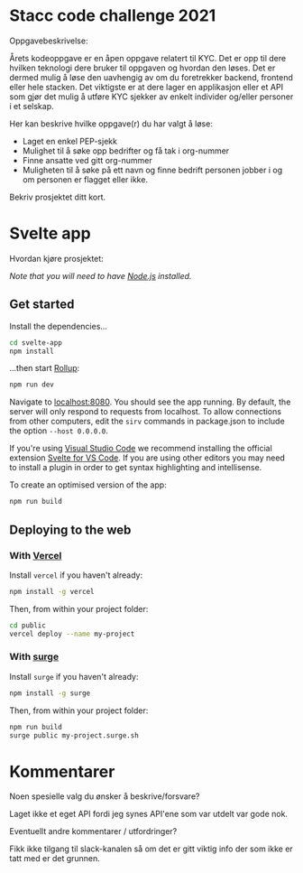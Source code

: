 # Stacc code challenge 2021

Oppgavebeskrivelse:

Årets kodeoppgave er en åpen oppgave relatert til KYC. Det er opp til dere hvilken teknologi dere bruker til oppgaven og hvordan den løses. Det er dermed mulig å løse den uavhengig av om du foretrekker backend, frontend eller hele stacken. Det viktigste er at dere lager en applikasjon eller et API som gjør det mulig å utføre KYC sjekker av enkelt individer og/eller personer i et selskap.

Her kan beskrive hvilke oppgave(r) du har valgt å løse:
- Laget en enkel PEP-sjekk
- Mulighet til å søke opp bedrifter og få tak i org-nummer
- Finne ansatte ved gitt org-nummer
- Muligheten til å søke på ett navn og finne bedrift personen jobber i og om personen er flagget eller ikke.


Bekriv prosjektet ditt kort.
# Svelte app

Hvordan kjøre prosjektet:

*Note that you will need to have [Node.js](https://nodejs.org) installed.*

## Get started

Install the dependencies...

```bash
cd svelte-app
npm install
```

...then start [Rollup](https://rollupjs.org):

```bash
npm run dev
```
Navigate to [localhost:8080](http://localhost:8080). You should see the app running. 
By default, the server will only respond to requests from localhost. To allow connections from other computers, edit the `sirv` commands in package.json to include the option `--host 0.0.0.0`.

If you're using [Visual Studio Code](https://code.visualstudio.com/) we recommend installing the official extension [Svelte for VS Code](https://marketplace.visualstudio.com/items?itemName=svelte.svelte-vscode). If you are using other editors you may need to install a plugin in order to get syntax highlighting and intellisense.

To create an optimised version of the app:

```bash
npm run build
```

## Deploying to the web

### With [Vercel](https://vercel.com)

Install `vercel` if you haven't already:

```bash
npm install -g vercel
```

Then, from within your project folder:

```bash
cd public
vercel deploy --name my-project
```

### With [surge](https://surge.sh/)

Install `surge` if you haven't already:

```bash
npm install -g surge
```

Then, from within your project folder:

```bash
npm run build
surge public my-project.surge.sh
```


# Kommentarer

Noen spesielle valg du ønsker å beskrive/forsvare?

Laget ikke et eget API fordi jeg synes API'ene som var utdelt var gode nok.

Eventuellt andre kommentarer / utfordringer?

Fikk ikke tilgang til slack-kanalen så om det er gitt viktig info der som ikke er tatt med er det grunnen.
